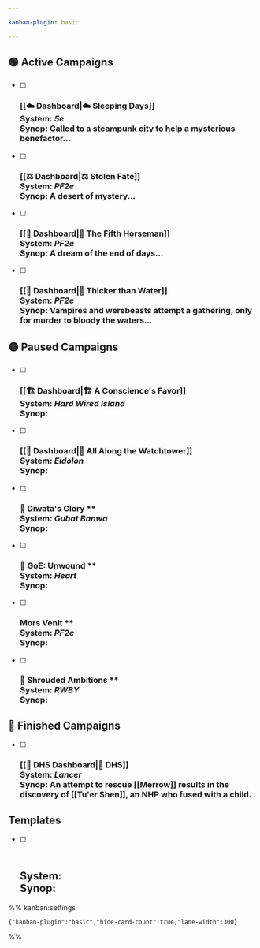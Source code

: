 ```yaml
---

kanban-plugin: basic

---
```


## 🟢 Active Campaigns

- [ ] ### [[☁️ Dashboard|☁️ Sleeping Days]]<br>**System:** *5e*<br>**Synop:** Called to a steampunk city to help a mysterious benefactor...
- [ ] ### [[⚖️ Dashboard|⚖️ Stolen Fate]]<br>**System:** *PF2e*<br>**Synop:** A desert of mystery...
- [ ] ###  [[🐴 Dashboard|🐴 The Fifth Horseman]]<br>**System:** *PF2e*<br>**Synop:** A dream of the end of days...
- [ ] ### [[🧛 Dashboard|🧛 Thicker than Water]]<br>**System:** *PF2e*<br>**Synop:** Vampires and werebeasts attempt a gathering, only for murder to bloody the waters...


## 🟡 Paused Campaigns

- [ ] ### [[🏗 Dashboard|🏗 A Conscience's Favor]]<br>**System:** *Hard Wired Island*<br>**Synop:**
- [ ] ### [[💽 Dashboard|💽 All Along the Watchtower]]<br>**System:** *Eidolon*<br>**Synop:**
- [ ] ### 🎏 Diwata's Glory \*\*<br>**System:** *Gubat Banwa*<br>**Synop:**
- [ ] ### 🧡 GoE: Unwound \*\*<br>**System:** *Heart*<br>**Synop:**
- [ ] ### Mors Venit \*\*<br>**System:** *PF2e*<br>**Synop:**
- [ ] ### 🌹 Shrouded Ambitions \*\*<br>**System:** *RWBY*<br>**Synop:**


## 🏁 Finished Campaigns

- [ ] ###  [[🔫 DHS Dashboard|🔫 DHS]]<br>**System:** *Lancer*<br>**Synop:** An attempt to rescue [[Merrow]] results in the discovery of [[Tu'er Shen]], an NHP who fused with a child.


## Templates

- [ ] ## <br>**System:** <br>**Synop:**




%% kanban:settings
```
{"kanban-plugin":"basic","hide-card-count":true,"lane-width":300}
```
%%